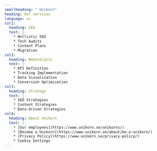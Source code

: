 ```yaml
---
smallheading: " Unikorn"
heading: Our services
language: sv
col1:
  heading: SEO
  text: |-
    * Hollistic SEO
    * Tech Audits
    * Content Plans
    * Migration
col2:
  heading: Webanalysis
  text: |-
    * KPI Definition
    * Tracking Implementation
    * Data Visualization
    * Conversion Optimization
col3:
  heading: Strategy
  text: |
    * S﻿EO Strategies
    * C﻿ontent Strategies
    * D﻿ata-driven Strategies
col4:
  heading: About Unikorn
  text: |-
    * [Our employees](https://www.unikorn.se/unikorns/)
    * [Become a Unikorn](https://www.unikorn.se/about/be-a-unikorn/)
    * [Privacy Policy](https://www.unikorn.se/privacy-policy/)
    * C﻿ookie Settings
---
```

